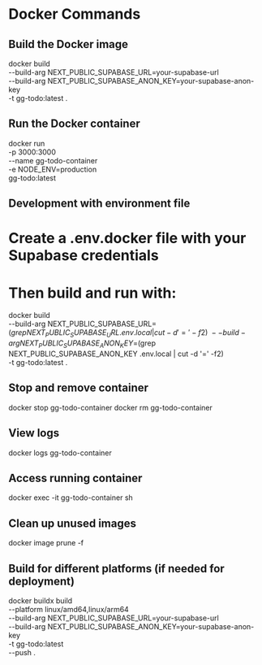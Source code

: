 # Docker Commands

## Build the Docker image
docker build \
  --build-arg NEXT_PUBLIC_SUPABASE_URL=your-supabase-url \
  --build-arg NEXT_PUBLIC_SUPABASE_ANON_KEY=your-supabase-anon-key \
  -t gg-todo:latest .

## Run the Docker container
docker run \
  -p 3000:3000 \
  --name gg-todo-container \
  -e NODE_ENV=production \
  gg-todo:latest

## Development with environment file
# Create a .env.docker file with your Supabase credentials
# Then build and run with:
docker build \
  --build-arg NEXT_PUBLIC_SUPABASE_URL=$(grep NEXT_PUBLIC_SUPABASE_URL .env.local | cut -d '=' -f2) \
  --build-arg NEXT_PUBLIC_SUPABASE_ANON_KEY=$(grep NEXT_PUBLIC_SUPABASE_ANON_KEY .env.local | cut -d '=' -f2) \
  -t gg-todo:latest .

## Stop and remove container
docker stop gg-todo-container
docker rm gg-todo-container

## View logs
docker logs gg-todo-container

## Access running container
docker exec -it gg-todo-container sh

## Clean up unused images
docker image prune -f

## Build for different platforms (if needed for deployment)
docker buildx build \
  --platform linux/amd64,linux/arm64 \
  --build-arg NEXT_PUBLIC_SUPABASE_URL=your-supabase-url \
  --build-arg NEXT_PUBLIC_SUPABASE_ANON_KEY=your-supabase-anon-key \
  -t gg-todo:latest \
  --push .
